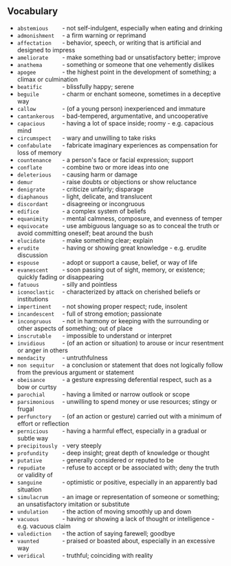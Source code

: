 ## Vocabulary


- `abstemious    ` - not self-indulgent, especially when eating and drinking
- `admonishment  ` - a firm warning or reprimand
- `affectation   ` - behavior, speech, or writing that is artificial and designed to impress
- `ameliorate    ` - make something bad or unsatisfactory better; improve
- `anathema      ` - something or someone that one vehemently dislikes
- `apogee        ` - the highest point in the development of something; a climax or culmination
- `beatific      ` - blissfully happy; serene
- `beguile       ` - charm or enchant someone, sometimes in a deceptive way
- `callow        ` - (of a young person) inexperienced and immature
- `cantankerous  ` - bad-tempered, argumentative, and uncooperative
- `capacious     ` - having a lot of space inside; roomy - e.g. capacious mind
- `circumspect   ` - wary and unwilling to take risks
- `confabulate   ` - fabricate imaginary experiences as compensation for loss of memory
- `countenance   ` - a person's face or facial expression; support
- `conflate      ` - combine two or more ideas into one
- `deleterious   ` - causing harm or damage
- `demur         ` - raise doubts or objections or show reluctance
- `denigrate     ` - criticize unfairly; disparage
- `diaphanous    ` - light, delicate, and translucent
- `discordant    ` - disagreeing or incongruous
- `edifice       ` - a complex system of beliefs
- `equanimity    ` - mental calmness, composure, and evenness of temper
- `equivocate    ` - use ambiguous language so as to conceal the truth or avoid committing oneself; beat around the bush
- `elucidate     ` - make something clear; explain
- `erudite       ` - having or showing great knowledge - e.g. erudite discussion
- `espouse       ` - adopt or support a cause, belief, or way of life
- `evanescent    ` - soon passing out of sight, memory, or existence; quickly fading or disappearing
- `fatuous       ` - silly and pointless
- `iconoclastic  ` - characterized by attack on cherished beliefs or institutions
- `impertinent   ` - not showing proper respect; rude, insolent
- `incandescent  ` - full of strong emotion; passionate
- `incongruous   ` - not in harmony or keeping with the surrounding or other aspects of something; out of place
- `inscrutable   ` - impossible to understand or interpret
- `invidious     ` - (of an action or situation) to arouse or incur resentment or anger in others
- `mendacity     ` - untruthfulness
- `non sequitur  ` - a conclusion or statement that does not logically follow from the previous argument or statement
- `obeisance     ` - a gesture expressing deferential respect, such as a bow or curtsy
- `parochial     ` - having a limited or narrow outlook or scope
- `parsimonious  ` - unwilling to spend money or use resources; stingy or frugal
- `perfunctory   ` - (of an action or gesture) carried out with a minimum of effort or reflection
- `pernicious    ` - having a harmful effect, especially in a gradual or subtle way
- `precipitously ` - very steeply
- `profundity    ` - deep insight; great depth of knowledge or thought
- `putative      ` - generally considered or reputed to be
- `repudiate     ` - refuse to accept or be associated with; deny the truth or validity of
- `sanguine      ` - optimistic or positive, especially in an apparently bad situation
- `simulacrum    ` - an image or representation of someone or something; an unsatisfactory imitation or substitute
- `undulation    ` - the action of moving smoothly up and down
- `vacuous       ` - having or showing a lack of thought or intelligence - e.g. vacuous claim
- `valediction   ` - the action of saying farewell; goodbye
- `vaunted       ` - praised or boasted about, especially in an excessive way
- `veridical     ` - truthful; coinciding with reality

